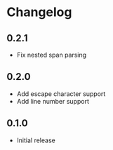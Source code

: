 # Changelog

## 0.2.1

- Fix nested span parsing

## 0.2.0

- Add escape character support
- Add line number support

## 0.1.0

- Initial release
